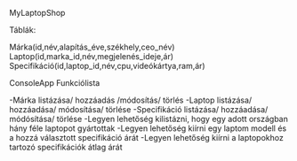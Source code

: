 MyLaptopShop

Táblák:

Márka(id,név,alapítás_éve,székhely,ceo_név)
Laptop(id,marka_id,név,megjelenés_ideje,ár)
Specifikáció(id,laptop_id,név,cpu,videókártya,ram,ár)

ConsoleApp Funkciólista

-Márka listázása/ hozzáadás /módosítás/ törlés
-Laptop listázása/ hozzáadása/ módosítása/ törlése
-Specifikáció listázása/ hozzáadása/ módósítása/ törlése
-Legyen lehetőség kilistázni, hogy egy adott országban hány féle laptopot gyártottak
-Legyen lehetőség kiírni egy laptom modell és a hozzá választott specifikáció árát
-Legyen lehetőség kiírni a laptopokhoz tartozó specifikációk átlag árát

